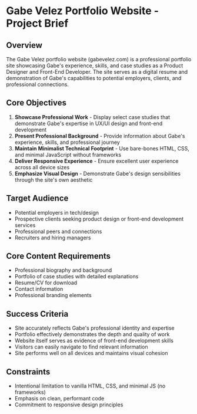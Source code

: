 # Gabe Velez Portfolio Website - Project Brief

## Overview
The Gabe Velez portfolio website (gabevelez.com) is a professional portfolio site showcasing Gabe's experience, skills, and case studies as a Product Designer and Front-End Developer. The site serves as a digital resume and demonstration of Gabe's capabilities to potential employers, clients, and professional connections.

## Core Objectives
1. **Showcase Professional Work** - Display select case studies that demonstrate Gabe's expertise in UX/UI design and front-end development
2. **Present Professional Background** - Provide information about Gabe's experience, skills, and professional journey
3. **Maintain Minimalist Technical Footprint** - Use bare-bones HTML, CSS, and minimal JavaScript without frameworks
4. **Deliver Responsive Experience** - Ensure excellent user experience across all device sizes
5. **Emphasize Visual Design** - Demonstrate Gabe's design sensibilities through the site's own aesthetic

## Target Audience
- Potential employers in tech/design
- Prospective clients seeking product design or front-end development services
- Professional peers and connections
- Recruiters and hiring managers

## Core Content Requirements
- Professional biography and background
- Portfolio of case studies with detailed explanations
- Resume/CV for download
- Contact information
- Professional branding elements

## Success Criteria
- Site accurately reflects Gabe's professional identity and expertise
- Portfolio effectively demonstrates the depth and quality of work
- Website itself serves as evidence of front-end development skills
- Visitors can easily navigate to find relevant information
- Site performs well on all devices and maintains visual cohesion

## Constraints
- Intentional limitation to vanilla HTML, CSS, and minimal JS (no frameworks)
- Emphasis on clean, performant code
- Commitment to responsive design principles

